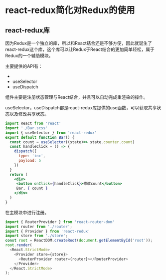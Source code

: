 # react-redux简化对Redux的使用

## react-redux库

因为Redux是一个独立的库，所以和React结合还是不够方便，因此就诞生了react-redux这个库，这个库可以让Redux于React结合的更加简单轻松，属于Redux的一个辅助模块。

主要提供的API有：

- <Provider store={store}> 
- useSelector
- useDispatch

<Provider>组件主要是注册状态管理与React结合，并且可以自动完成重渲染的操作。

useSelector，useDispatch都是react-redux库提供的use函数，可以获取共享状态以及修改共享状态。

```jsx
import React from 'react'
import './Bar.scss'
import { useSelector } from 'react-redux'
export default function Bar() {
  const count = useSelector((state)=> state.counter.count)
  const handleClick = () => {
    dispatch({
      type: 'inc',
      payload: 5
    })
  }
  return (
    <div>
     <button onClick={handleClick}>修改count</button>     
     Bar, { count }
    </div>
  )
}
```

在主模块中进行注册。

```javascript
import { RouterProvider } from 'react-router-dom'
import router from './router';
import { Provider } from 'react-redux'
import store from './store';
const root = ReactDOM.createRoot(document.getElementById('root'));
root.render(
  <React.StrictMode>
    <Provider store={store}>
      <RouterProvider router={router}></RouterProvider>
    </Provider>
  </React.StrictMode>
);
```


